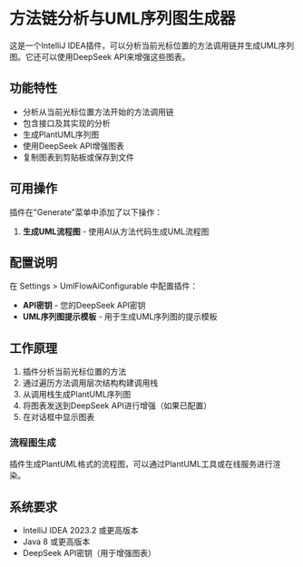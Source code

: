 # 方法链分析与UML序列图生成器

这是一个IntelliJ IDEA插件，可以分析当前光标位置的方法调用链并生成UML序列图。它还可以使用DeepSeek API来增强这些图表。

## 功能特性

- 分析从当前光标位置方法开始的方法调用链
- 包含接口及其实现的分析
- 生成PlantUML序列图
- 使用DeepSeek API增强图表
- 复制图表到剪贴板或保存到文件

## 可用操作

插件在"Generate"菜单中添加了以下操作：

1. **生成UML流程图** - 使用AI从方法代码生成UML流程图

## 配置说明

在 Settings > UmlFlowAiConfigurable 中配置插件：

- **API密钥** - 您的DeepSeek API密钥
- **UML序列图提示模板** - 用于生成UML序列图的提示模板

## 工作原理

1. 插件分析当前光标位置的方法
2. 通过遍历方法调用层次结构构建调用栈
3. 从调用栈生成PlantUML序列图
4. 将图表发送到DeepSeek API进行增强（如果已配置）
5. 在对话框中显示图表

### 流程图生成

插件生成PlantUML格式的流程图，可以通过PlantUML工具或在线服务进行渲染。

## 系统要求

- IntelliJ IDEA 2023.2 或更高版本
- Java 8 或更高版本
- DeepSeek API密钥（用于增强图表）